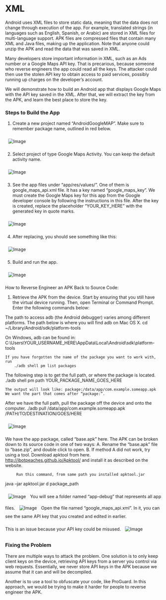 # XML

Android uses XML files to store static data, meaning that the data does not change through execution of the app. For example, translated strings (in languages such as English, Spanish, or Arabic) are stored in XML files for multi-language support. APK files are compressed files that contain many XML and Java files, making up the application.  Note that anyone could unzip the APK and read the data that was saved in XML. 

Many developers store important information in XML, such as an Ads number or a Google Maps API key. That is precarious, because someone who reverse engineers the app could read all the keys. The attacker could then use the stolen API key to obtain access to paid services, possibly running up charges on the developer’s account. 

We will demonstrate how to build an Android app that displays Google Maps with the API key saved in the XML. After that, we will extract the key from the APK, and learn the best place to store the key.

### Steps to Build the App

1.	Create a new project named “AndroidGoogleMAP”. Make sure to remember package name, outlined in red below.

<img style="margin:10px;" src="https://github.com/dan7800/VulnerableAndroidAppOracle/blob/master/Pictures/XML/image1.png" alt="Image">

2.	Select project of type Google Maps Activity. You can keep the default activity name. 

<img style="margin:10px;" src="https://github.com/dan7800/VulnerableAndroidAppOracle/blob/master/Pictures/XML/image2.png" alt="Image">

3.	See the app files under “app/res/values/”. One of them is google_maps_api.xml file. It has a key named “google_maps_key”. We must create the Google Maps key for this app from the Google developer console by following the instructions in this file. After the key is created, replace the placeholder “YOUR_KEY_HERE” with the generated key in quote marks.  

<img style="margin:10px;" src="https://github.com/dan7800/VulnerableAndroidAppOracle/blob/master/Pictures/XML/image3.png" alt="Image">

4. After replacing, you should see something like this:

<img style="margin:10px;" src="https://github.com/dan7800/VulnerableAndroidAppOracle/blob/master/Pictures/XML/image4.png" alt="Image">

5.	Build and run the app.

<img style="margin:10px;" src="https://github.com/dan7800/VulnerableAndroidAppOracle/blob/master/Pictures/XML/image5.png" alt="Image">


How to Reverse Engineer an APK Back to Source Code:

1.	Retrieve the APK from the device. Start by ensuring that you still have the virtual device running. Then, open Terminal or Command Prompt. Enter the following commands below:

The path to access adb (the Android debugger) varies among different platforms. The path below is where you will find adb on Mac OS X.
cd ~/Library/Android/sdk/platform-tools

On Windows, adb can be found in:
C:\Users\YOUR_USERNAME_HERE\AppData\Local\Android\sdk\platform-tools

	If you have forgotten the name of the package you want to work with, run
		./adb shell pm list packages

The following step is to get the full path, or where the package is located.
./adb shell pm path YOUR_PACKAGE_NAME_GOES_HERE

	The output will look like: package:/data/app/com.example.someapp.apk
	We want the part that comes after “package:”.
After we have the full path, pull the package off the device and onto the computer.
./adb pull /data/app/com.example.someapp.apk /PATH/TO/DESTINATION/GOES/HERE

<img style="margin:10px;" src="https://github.com/dan7800/VulnerableAndroidAppOracle/blob/master/Pictures/XML/image6.png" alt="Image">


We have the app package, called “base.apk” here.
The APK can be broken down to its source code in one of two ways:
A.	Rename the “base.apk” file to “base.zip”, and double click to open.
B.	If method A did not work, try using a tool. Download apktool from here.
http://ibotpeaches.github.io/Apktool/
         and install it as described on the website.

         Run this command, from same path you installed apktool.jar
java –jar apktool.jar d package_path

<img style="margin:10px;" src="https://github.com/dan7800/VulnerableAndroidAppOracle/blob/master/Pictures/XML/image7.png" alt="Image">
You will see a folder named “app-debug” that represents all app files. 
<img style="margin:10px;" src="https://github.com/dan7800/VulnerableAndroidAppOracle/blob/master/Pictures/XML/image8.png" alt="Image">
Open the file named “google_maps_api.xml”. In it, you can see the same API key that you created and edited in earlier.

This is an issue because your API key could be misused.
<img style="margin:10px;" src="https://github.com/dan7800/VulnerableAndroidAppOracle/blob/master/Pictures/XML/image9.png" alt="Image">

### Fixing the Problem

There are multiple ways to attack the problem. One solution is to only keep client keys on the device, retrieving API keys from a server you control via web requests. Essentially, we never store API keys in the APK because we assume that it can and will be decompiled.

Another is to use a tool to obfuscate your code, like ProGuard. In this approach, we would be trying to make it harder for people to reverse engineer the APK.
